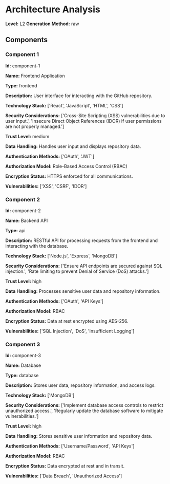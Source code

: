 # Architecture Analysis

**Level:** L2
**Generation Method:** raw

## Components

### Component 1

**Id:** component-1

**Name:** Frontend Application

**Type:** frontend

**Description:** User interface for interacting with the GitHub repository.

**Technology Stack:** ['React', 'JavaScript', 'HTML', 'CSS']

**Security Considerations:** ['Cross-Site Scripting (XSS) vulnerabilities due to user input.', 'Insecure Direct Object References (IDOR) if user permissions are not properly managed.']

**Trust Level:** medium

**Data Handling:** Handles user input and displays repository data.

**Authentication Methods:** ['OAuth', 'JWT']

**Authorization Model:** Role-Based Access Control (RBAC)

**Encryption Status:** HTTPS enforced for all communications.

**Vulnerabilities:** ['XSS', 'CSRF', 'IDOR']

### Component 2

**Id:** component-2

**Name:** Backend API

**Type:** api

**Description:** RESTful API for processing requests from the frontend and interacting with the database.

**Technology Stack:** ['Node.js', 'Express', 'MongoDB']

**Security Considerations:** ['Ensure API endpoints are secured against SQL injection.', 'Rate limiting to prevent Denial of Service (DoS) attacks.']

**Trust Level:** high

**Data Handling:** Processes sensitive user data and repository information.

**Authentication Methods:** ['OAuth', 'API Keys']

**Authorization Model:** RBAC

**Encryption Status:** Data at rest encrypted using AES-256.

**Vulnerabilities:** ['SQL Injection', 'DoS', 'Insufficient Logging']

### Component 3

**Id:** component-3

**Name:** Database

**Type:** database

**Description:** Stores user data, repository information, and access logs.

**Technology Stack:** ['MongoDB']

**Security Considerations:** ['Implement database access controls to restrict unauthorized access.', 'Regularly update the database software to mitigate vulnerabilities.']

**Trust Level:** high

**Data Handling:** Stores sensitive user information and repository data.

**Authentication Methods:** ['Username/Password', 'API Keys']

**Authorization Model:** RBAC

**Encryption Status:** Data encrypted at rest and in transit.

**Vulnerabilities:** ['Data Breach', 'Unauthorized Access']

